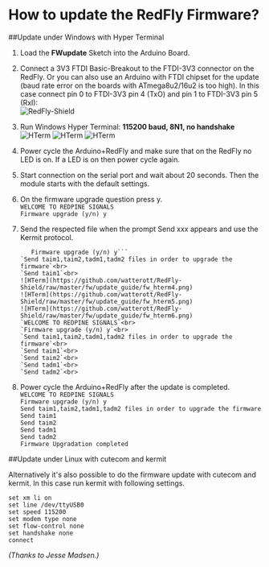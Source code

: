 # How to update the RedFly Firmware?

##Update under Windows with Hyper Terminal

1. Load the **FWupdate** Sketch into the Arduino Board.

2. Connect a 3V3 FTDI Basic-Breakout to the FTDI-3V3 connector on the RedFly. 
   Or you can also use an Arduino with FTDI chipset for the update (baud rate error on the boards with ATmega8u2/16u2 is too high).
   In this case connect pin 0 to FTDI-3V3 pin 4 (TxO) and pin 1 to FTDI-3V3 pin 5 (RxI):<br>
   ![RedFly-Shield](https://github.com/watterott/RedFly-Shield/raw/master/fw/update_guide/fw_redfly.png)

3. Run Windows Hyper Terminal: **115200 baud, 8N1, no handshake**<br>
   ![HTerm](https://github.com/watterott/RedFly-Shield/raw/master/fw/update_guide/fw_hterm1.png)
   ![HTerm](https://github.com/watterott/RedFly-Shield/raw/master/fw/update_guide/fw_hterm2.png)
   ![HTerm](https://github.com/watterott/RedFly-Shield/raw/master/fw/update_guide/fw_hterm3.png)

4. Power cycle the Arduino+RedFly and make sure that on the RedFly no LED is on. If a LED is on then power cycle again.

5. Start connection on the serial port and wait about 20 seconds. Then the module starts with the default settings.

6. On the firmware upgrade question press y.<br>
   `WELCOME TO REDPINE SIGNALS`<br>
   `Firmware upgrade (y/n) y`<br>

7. Send the respected file when the prompt Send xxx appears and use the Kermit protocol.<br>
   ```WELCOME TO REDPINE SIGNALS
      Firmware upgrade (y/n) y```
   `Send taim1,taim2,tadm1,tadm2 files in order to upgrade the firmware`<br>
   `Send taim1`<br>
   ![HTerm](https://github.com/watterott/RedFly-Shield/raw/master/fw/update_guide/fw_hterm4.png)
   ![HTerm](https://github.com/watterott/RedFly-Shield/raw/master/fw/update_guide/fw_hterm5.png)
   ![HTerm](https://github.com/watterott/RedFly-Shield/raw/master/fw/update_guide/fw_hterm6.png)
   `WELCOME TO REDPINE SIGNALS`<br>
   `Firmware upgrade (y/n) y`<br>
   `Send taim1,taim2,tadm1,tadm2 files in order to upgrade the firmware`<br>
   `Send taim1`<br>
   `Send taim2`<br>
   `Send tadm1`<br>
   `Send tadm2`<br>

8. Power cycle the Arduino+RedFly after the update is completed.<br>
   `WELCOME TO REDPINE SIGNALS`<br>
   `Firmware upgrade (y/n) y`<br>
   `Send taim1,taim2,tadm1,tadm2 files in order to upgrade the firmware`<br>
   `Send taim1`<br>
   `Send taim2`<br>
   `Send tadm1`<br>
   `Send tadm2`<br>
   `Firmware Upgradation completed`<br>


##Update under Linux with cutecom and kermit

Alternatively it's also possible to do the firmware update with cutecom and kermit. 
In this case run kermit with following settings.

   `set xm li on`<br>
   `set line /dev/ttyUSB0`<br>
   `set speed 115200`<br>
   `set modem type none`<br>
   `set flow-control none`<br>
   `set handshake none`<br>
   `connect`<br>

_(Thanks to Jesse Madsen.)_

